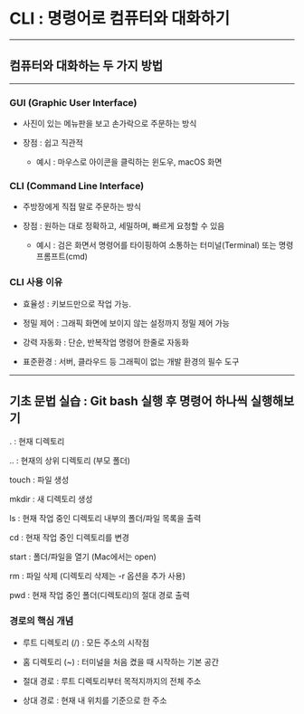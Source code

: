 # CLI : 명령어로 컴퓨터와 대화하기

---

## 컴퓨터와 대화하는  두 가지 방법

---

### GUI (Graphic User Interface)

- 사진이 있는 메뉴판을 보고 손가락으로 주문하는 방식

- 장점 : 쉽고 직관적
  
  - 예시 : 마우스로 아이콘을 클릭하는 윈도우, macOS 화면

### CLI (Command Line Interface)

- 주방장에게 직접 말로 주문하는 방식

- 장점 : 원하는 대로 정확하고, 세밀하며, 빠르게 요청할 수 있음
  
  - 예시 : 검은 화면서 명령어를 타이핑하여 소통하는 터미널(Terminal) 또는 명령 프롬프트(cmd)



### CLI 사용 이유

- 효율성 : 키보드만으로 작업 가능.

- 정밀 제어 : 그래픽 화면에 보이지 않는 설정까지 정밀 제어 가능

- 강력 자동화 : 단순, 반복작업 명령어 한줄로 자동화

- 표준환경 : 서버, 클라우드 등 그래픽이 없는 개발 환경의 필수 도구

---



## 기초 문법 실습 : Git bash 실행 후 명령어 하나씩 실행해보기

. : 현재 디렉토리

.. : 현재의 상위 디렉토리 (부모 폴더)

touch : 파일 생성

mkdir : 새 디렉토리 생성

ls : 현재 작업 중인 디렉토리 내부의 폴더/파일 목록을 출력

cd : 현재 작업 중인 디렉토리를 변경

start : 폴더/파일을 열기 (Mac에서는 open)

rm : 파일 삭제 (디렉토리 삭제는 -r 옵션을 추가 사용)

pwd : 현재 작업 중인 폴더(디렉토리)의 절대 경로 출력



### 경로의 핵심 개념

- 루트 디렉토리 (/) : 모든 주소의 시작점

- 홈 디렉토리 (~) : 터미널을 처음 켰을 때 시작하는 기본 공간

- 절대 경로 : 루트 디렉토리부터 목적지까지의 전체 주소

- 상대 경로 : 현재 내 위치를 기준으로 한 주소
